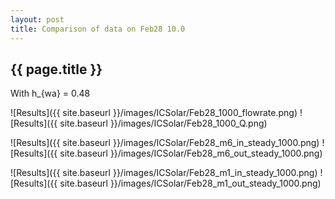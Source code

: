 ```yaml
---
layout: post
title: Comparison of data on Feb28 10.0
---
```

{{ page.title }}
-----------------
With h_{wa} = 0.48

![Results]({{ site.baseurl }}/images/ICSolar/Feb28_1000_flowrate.png) ![Results]({{ site.baseurl }}/images/ICSolar/Feb28_1000_Q.png)

![Results]({{ site.baseurl }}/images/ICSolar/Feb28_m6_in_steady_1000.png) ![Results]({{ site.baseurl }}/images/ICSolar/Feb28_m6_out_steady_1000.png)

![Results]({{ site.baseurl }}/images/ICSolar/Feb28_m1_in_steady_1000.png) ![Results]({{ site.baseurl }}/images/ICSolar/Feb28_m1_out_steady_1000.png)

